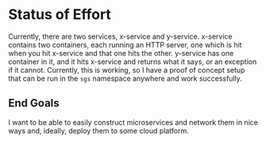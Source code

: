 # Status of Effort

Currently, there are two services, x-service and y-service. x-service contains two containers, each running an
HTTP server, one which is hit when you hit x-service and that one hits the other. y-service has one container in
it, and it hits x-service and returns what it says, or an exception if it cannot. Currently, this is working, so
I have a proof of concept setup that can be run in the `sgs` namespace anywhere and work successfully.

## End Goals

I want to be able to easily construct microservices and network them in
nice ways and, ideally, deploy them to some cloud platform.

